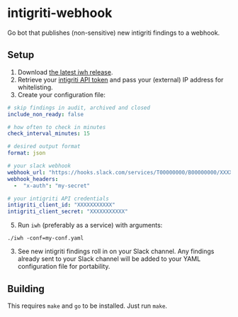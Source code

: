 intigriti-webhook
========================
Go bot that publishes (non-sensitive) new intigriti findings to a webhook.

## Setup
1. Download [the latest iwh release](https://github.com/hazcod/intigriti-webhook/releases).
2. Retrieve your [intigriti API token](https://intigriti.com/) and pass your (external) IP address for whitelisting.
4. Create your configuration file:
```yaml
# skip findings in audit, archived and closed
include_non_ready: false

# how often to check in minutes
check_interval_minutes: 15

# desired output format
format: json

# your slack webhook
webhook_url: "https://hooks.slack.com/services/T00000000/B00000000/XXXXXXXXXXXXXXXXXXXXXXXX"
webhook_headers:
  -  "x-auth": "my-secret"

# your intigriti API credentials
intigriti_client_id: "XXXXXXXXXXX"
intigriti_client_secret: "XXXXXXXXXXX"
```
5. Run `iwh` (preferably as a service) with arguments:
```shell
./iwh -conf=my-conf.yaml
```
3. See new intigriti findings roll in on your Slack channel.
Any findings already sent to your Slack channel will be added to your YAML configuration file for portability.

## Building
This requires `make` and `go` to be installed.
Just run `make`.

